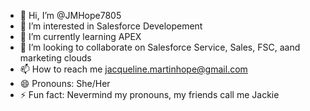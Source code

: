 - 👋 Hi, I’m @JMHope7805
- 👀 I’m interested in Salesforce Developement
- 🌱 I’m currently learning APEX
- 💞️ I’m looking to collaborate on Salesforce Service, Sales, FSC, aand marketing clouds
- 📫 How to reach me jacqueline.martinhope@gmail.com
- 😄 Pronouns: She/Her
- ⚡ Fun fact: Nevermind my pronouns, my friends call me Jackie 

<!---
JMHope7805/JMHope7805 is a ✨ special ✨ repository because its `README.md` (this file) appears on your GitHub profile.
You can click the Preview link to take a look at your changes.
--->
